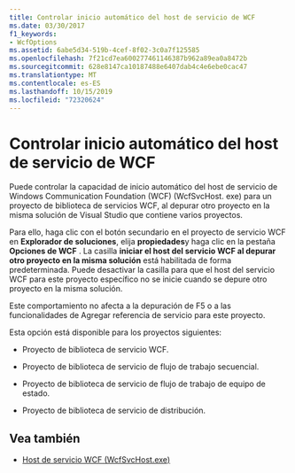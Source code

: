 ```yaml
---
title: Controlar inicio automático del host de servicio de WCF
ms.date: 03/30/2017
f1_keywords:
- WcfOptions
ms.assetid: 6abe5d34-519b-4cef-8f02-3c0a7f125585
ms.openlocfilehash: 7f21cd7ea600277461146387b962a89ea0a8472b
ms.sourcegitcommit: 628e8147ca10187488e6407dab4c4e6ebe0cac47
ms.translationtype: MT
ms.contentlocale: es-ES
ms.lasthandoff: 10/15/2019
ms.locfileid: "72320624"
---
```

# <a name="controlling-auto-launching-of-wcf-service-host"></a>Controlar inicio automático del host de servicio de WCF
Puede controlar la capacidad de inicio automático del host de servicio de Windows Communication Foundation (WCF) (WcfSvcHost. exe) para un proyecto de biblioteca de servicios WCF, al depurar otro proyecto en la misma solución de Visual Studio que contiene varios proyectos.  
  
 Para ello, haga clic con el botón secundario en el proyecto de servicio WCF en **Explorador de soluciones**, elija **propiedades**y haga clic en la pestaña **Opciones de WCF** . La casilla **iniciar el host del servicio WCF al depurar otro proyecto en la misma solución** está habilitada de forma predeterminada. Puede desactivar la casilla para que el host del servicio WCF para este proyecto específico no se inicie cuando se depure otro proyecto en la misma solución.  
  
 Este comportamiento no afecta a la depuración de F5 o a las funcionalidades de Agregar referencia de servicio para este proyecto.  
  
 Esta opción está disponible para los proyectos siguientes:  
  
- Proyecto de biblioteca de servicio WCF.  
  
- Proyecto de biblioteca de servicio de flujo de trabajo secuencial.  
  
- Proyecto de biblioteca de servicio de flujo de trabajo de equipo de estado.  
  
- Proyecto de biblioteca de servicio de distribución.  
  
## <a name="see-also"></a>Vea también

- [Host de servicio WCF (WcfSvcHost.exe)](wcf-service-host-wcfsvchost-exe.md)
